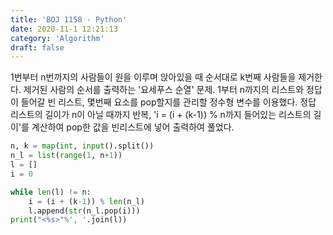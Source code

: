 ```yaml
---
title: 'BOJ 1158 - Python'
date: 2020-11-1 12:21:13
category: 'Algorithm'
draft: false
---
```

1번부터 n번까지의 사람들이 원을 이루며 앉아있을 때 순서대로 k번째 사람들을 제거한다. 제거된 사람의 순서를 출력하는 '요세푸스 순열' 문제. 1부터 n까지의 리스트와 정답이 들어갈 빈 리스트, 몇번째 요소를 pop할지를 관리할 정수형 변수를 이용했다. 정답 리스트의 길이가 n이 아닐 때까지 반복, 'i = (i + (k-1)) % n까지 들어있는 리스트의 길이'를 계산하여 pop한 값을 빈리스트에 넣어 출력하여 풀었다.
```python
n, k = map(int, input().split())
n_l = list(range(1, n+1))
l = []
i = 0

while len(l) != n:
    i = (i + (k-1)) % len(n_l)
    l.append(str(n_l.pop(i)))
print("<%s>"%', '.join(l))

```